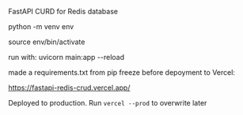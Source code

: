 FastAPI CURD for Redis database

python -m venv env

source env/bin/activate

run with: uvicorn main:app --reload

made a requirements.txt from pip freeze before depoyment to Vercel:

https://fastapi-redis-crud.vercel.app/

Deployed to production. Run `vercel --prod` to overwrite later
